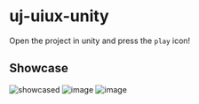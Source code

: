 # uj-uiux-unity

Open the project in unity and press the `play` icon!

## Showcase
![showcased](https://github.com/krzkro4122/uj-uiux-unity/assets/75375838/5adeffb7-3145-4b56-a279-73dd0ac103c0)
![image](https://github.com/krzkro4122/uj-uiux-unity/assets/75375838/734f6403-6c64-4a9f-9f9f-017d0e68ca0e)
![image](https://github.com/krzkro4122/uj-uiux-unity/assets/75375838/887aff68-b601-4119-b10e-518b522e8673)
